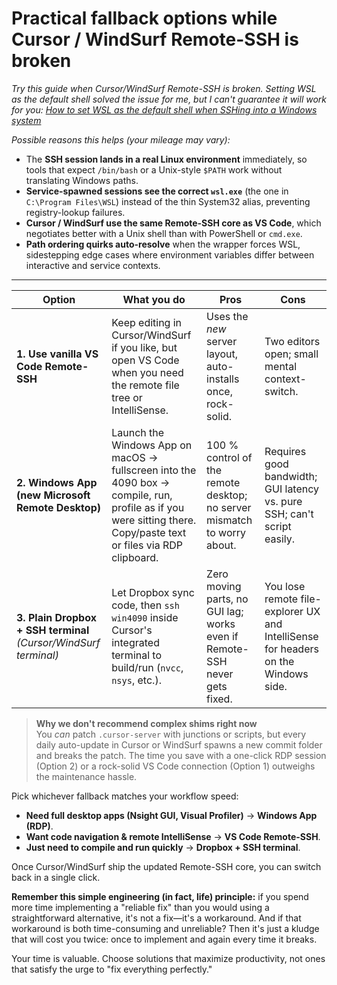 # Practical fallback options while Cursor / WindSurf Remote-SSH is broken

*Try this guide when Cursor/WindSurf Remote-SSH is broken. Setting WSL as the default shell solved the issue for me, but I can't guarantee it will work for you: [How to set WSL as the default shell when SSHing into a Windows system](05-default-wsl-shell.md)*

_Possible reasons this helps (your mileage may vary):_
- The **SSH session lands in a real Linux environment** immediately, so tools that expect `/bin/bash` or a Unix-style `$PATH` work without translating Windows paths.
- **Service-spawned sessions see the correct `wsl.exe`** (the one in `C:\Program Files\WSL`) instead of the thin System32 alias, preventing registry-lookup failures.
- **Cursor / WindSurf use the same Remote-SSH core as VS Code**, which negotiates better with a Unix shell than with PowerShell or `cmd.exe`.
- **Path ordering quirks auto-resolve** when the wrapper forces WSL, sidestepping edge cases where environment variables differ between interactive and service contexts.

---

| Option | What you do | Pros | Cons |
|--------|-------------|------|------|
| **1. Use vanilla VS Code Remote-SSH** | Keep editing in Cursor/WindSurf if you like, but open VS Code when you need the remote file tree or IntelliSense. | Uses the *new* server layout, auto-installs once, rock-solid. | Two editors open; small mental context-switch. |
| **2. Windows App (new Microsoft Remote Desktop)** | Launch the Windows App on macOS → fullscreen into the 4090 box → compile, run, profile as if you were sitting there. Copy/paste text or files via RDP clipboard. | 100 % control of the remote desktop; no server mismatch to worry about. | Requires good bandwidth; GUI latency vs. pure SSH; can't script easily. |
| **3. Plain Dropbox + SSH terminal** *(Cursor/WindSurf terminal)* | Let Dropbox sync code, then `ssh win4090` inside Cursor's integrated terminal to build/run (`nvcc`, `nsys`, etc.). | Zero moving parts, no GUI lag; works even if Remote-SSH never gets fixed. | You lose remote file-explorer UX and IntelliSense for headers on the Windows side. |

> **Why we don't recommend complex shims right now**  
> You *can* patch `.cursor-server` with junctions or scripts, but every daily auto-update in Cursor or WindSurf spawns a new commit folder and breaks the patch. The time you save with a one-click RDP session (Option 2) or a rock-solid VS Code connection (Option 1) outweighs the maintenance hassle.

Pick whichever fallback matches your workflow speed:

* **Need full desktop apps (Nsight GUI, Visual Profiler)** → **Windows App (RDP)**.  
* **Want code navigation & remote IntelliSense** → **VS Code Remote-SSH**.  
* **Just need to compile and run quickly** → **Dropbox + SSH terminal**.

Once Cursor/WindSurf ship the updated Remote-SSH core, you can switch back in a single click.

**Remember this simple engineering (in fact, life) principle:** if you spend more time implementing a "reliable fix" than you would using a straightforward alternative, it's not a fix—it's a workaround. And if that workaround is both time-consuming and unreliable? Then it's just a kludge that will cost you twice: once to implement and again every time it breaks.

Your time is valuable. Choose solutions that maximize productivity, not ones that satisfy the urge to "fix everything perfectly."